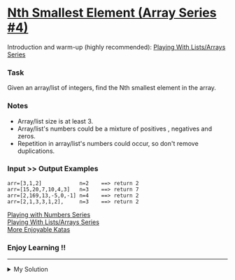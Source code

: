# [Nth Smallest Element (Array Series #4)](https://www.codewars.com/kata/5a512f6a80eba857280000fc)

Introduction and warm-up (highly
recommended): [Playing With Lists/Arrays Series](https://www.codewars.com/collections/playing-with-lists-slash-arrays)

### Task

Given an array/list of integers, find the Nth smallest element in the array.

### Notes

- Array/list size is at least 3.
- Array/list's numbers could be a mixture of positives , negatives and zeros.
- Repetition in array/list's numbers could occur, so don't remove duplications.

### Input >> Output Examples

    arr=[3,1,2]            n=2    ==> return 2
    arr=[15,20,7,10,4,3]   n=3    ==> return 7
    arr=[2,169,13,-5,0,-1] n=4    ==> return 2
    arr=[2,1,3,3,1,2],     n=3    ==> return 2

[Playing with Numbers Series](https://www.codewars.com/collections/playing-with-numbers)  
[Playing With Lists/Arrays Series](https://www.codewars.com/collections/playing-with-lists-slash-arrays)  
[More Enjoyable Katas](http://www.codewars.com/users/MrZizoScream/authored)

### Enjoy Learning !!

---

<details><summary>My Solution</summary>

```js
function nthSmallest(arr, pos) {
  return arr.sort((a, b) => a - b)[pos - 1];
}
```

</details>
